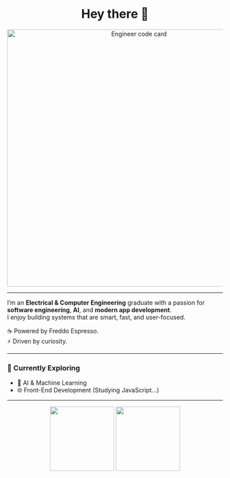 <h1 align="center">Hey there 👋</h1>

<p align="center">
  <img src="electra-papamattheaki/github" width="600" alt="Engineer code card"/>
</p>

---

I’m an **Electrical & Computer Engineering** graduate with a passion for **software engineering**, **AI**, and **modern app development**.  
I enjoy building systems that are smart, fast, and user-focused.

☕ Powered by Freddo Espresso.  
⚡ Driven by curiosity.

---

### 🚀 Currently Exploring
- 🧠 AI & Machine Learning 
- 🌐 Front-End Development (Studying JavaScript...)

---

<p align="center">
  <img src="https://github-readme-stats.vercel.app/api?username=YOUR_USERNAME&show_icons=true&theme=tokyonight" height="150"/>
  <img src="https://github-readme-stats.vercel.app/api/top-langs/?username=YOUR_USERNAME&layout=compact&theme=tokyonight" height="150"/>
</p>
